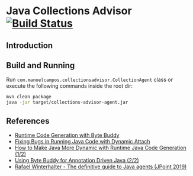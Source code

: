 # Java Collections Advisor [![Build Status](https://github.com/manoelcampos/collections-buddy/actions/workflows/maven.yml/badge.svg)](https://github.com/manoelcampos/collections-buddy/actions/workflows/maven.yml)

## Introduction

## Build and Running

Run `com.manoelcampos.collectionsadvisor.CollectionAgent` class or
execute the following commands inside the root dir:

```bash
mvn clean package
java -jar target/collections-advisor-agent.jar   
```

## References

- [Runtime Code Generation with Byte Buddy](https://blogs.oracle.com/javamagazine/post/runtime-code-generation-with-byte-buddy)
- [Fixing Bugs in Running Java Code with Dynamic Attach](https://www.sitepoint.com/fixing-bugs-in-running-java-code-with-dynamic-attach/)
- [How to Make Java More Dynamic with Runtime Java Code Generation (1/2)](https://www.jrebel.com/blog/runtime-java-code-generation-guide)
- [Using Byte Buddy for Annotation Driven Java (2/2)](https://www.jrebel.com/blog/using-byte-buddy-for-annotation-driven-java)
- [Rafael Winterhalter - The definitive guide to Java agents (JPoint 2019)](https://youtu.be/OF3YFGZcQkg)
